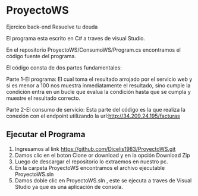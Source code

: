 # ProyectoWS
Ejercico back-end Resuelve tu deuda

El  programa esta escrito en C# a traves de visual Studio.

En el repositorio ProyectoWS/ConsumoWS/Program.cs  encontramos el código fuente  del programa.

El código consta de dos partes fundamentales:

Parte 1-El programa: El cual toma el resultado arrojado por el servicio web y si es menor a 100 nos muestra inmediatamente el resultado, sino cumple la condición entra en un bucle que evalua la condición hasta que se cumpla y muestre el resultado correcto.

Parte 2-El consumo de servicio: Esta parte del código es la que realiza la conexión  con el endpoint utilizando la url:http://34.209.24.195/facturas

## Ejecutar el Programa

1. Ingresamos al link https://github.com/Dicelis1983/ProyectoWS.git
2. Damos clic en el boton  Clone or download  y en la opción Download Zip
3. Luego de descargar el repositorio lo extraemos en nuestro pc.
4. En la carpeta  ProyectoWS  encontramos el archivo ejecutable ProyectoWS.sln
5. Damos doble clic en ProyectoWS.sln , este se ejecuta a traves de Visual Studio ya que es una aplicación de consola.




